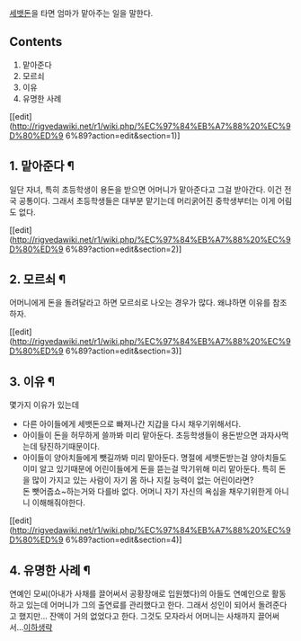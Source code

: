 [세뱃돈](%EC%84%B8%EB%B1%83%EB%8F%88.md)을 타면 엄마가 맡아주는 일을 말한다.

## Contents

    

1. 맡아준다 
2. 모르쇠 
3. 이유 
4. 유명한 사례 

[[edit](http://rigvedawiki.net/r1/wiki.php/%EC%97%84%EB%A7%88%20%EC%9D%80%ED%9
6%89?action=edit&section=1)]

## 1. 맡아준다 ¶

일단 자녀, 특히 초등학생이 용돈을 받으면 어머니가 맡아준다고 그걸 받아간다. 이건 전국 공통이다. 그래서 초등학생들은 대부분 맡기는데
머리굵어진 중학생부터는 이게 어림도 없다.

  

[[edit](http://rigvedawiki.net/r1/wiki.php/%EC%97%84%EB%A7%88%20%EC%9D%80%ED%9
6%89?action=edit&section=2)]

## 2. 모르쇠 ¶

어머니에게 돈을 돌려달라고 하면 모르쇠로 나오는 경우가 많다. 왜냐하면 이유를 참조하자.

  

[[edit](http://rigvedawiki.net/r1/wiki.php/%EC%97%84%EB%A7%88%20%EC%9D%80%ED%9
6%89?action=edit&section=3)]

## 3. 이유 ¶

몇가지 이유가 있는데

  

* 다른 아이들에게 세뱃돈으로 빠져나간 지갑을 다시 채우기위해서다.   
* 아이들이 돈을 허무하게 쓸까봐 미리 맡아둔다. 초등학생들이 용돈받으면 과자사먹는데 탕진하기때문이다.  
* 아이들이 양아치들에게 뺏길까봐 미리 맡아둔다. 명절에 세뱃돈받는걸 양아치들도 이미 알고 있기때문에 어린이들에게 돈을 뜯는걸 막기위해 미리 맡아둔다. 특히 돈을 많이 가지고 있는 사람이 자기 몸 하나 지킬 능력이 없는 어린이라면?  
돈 뺏어줍쇼~하는거와 다를바 없다. 어머니 자기 자신의 욕심을 채우기위한게 아니니 이해해줘야한다.

  

[[edit](http://rigvedawiki.net/r1/wiki.php/%EC%97%84%EB%A7%88%20%EC%9D%80%ED%9
6%89?action=edit&section=4)]

## 4. 유명한 사례 ¶

연예인 모씨(아내가 사채를 끌어써서 공황장애로 입원했다)의 아들도 연예인으로 활동하고 있는데 어머니가 그의 출연료를 관리했다고 한다. 그래서
성인이 되어서 돌려준다고 했지만... 잔액이 거의 없었다고 한다. 그것도 모자라서 어머니는 사채까지
끌어써서...[이하생략](%EC%9D%B4%ED%95%98%EC%83%9D%EB%9E%B5.md)


